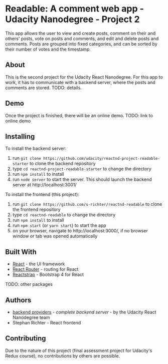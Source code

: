 # Readable: A comment web app - Udacity Nanodegree - Project 2

This app allows the user to view and create posts, comment on their and others' posts, vote on posts and comments, and edit and delete posts and comments. Posts are grouped into fixed categories, and can be sorted by their number of votes and the timestamp.


## About

This is the second project for the Udacity React Nanodegree.
For this app to work, it has to communicate with a backend server, where the posts and comments are stored.
TODO: details.


## Demo

Once the project is finished, there will be an online demo.
TODO: link to online demo


## Installing

To install the backend server:

1. run `git clone https://github.com/udacity/reactnd-project-readable-starter` to clone the backend repository
2. type `cd reactnd-project-readable-starter` to change the directory
3. run `npm install` to install
4. run `node server` to start the server. This should launch the backend server at http://localhost:3001/

To install the frontend (this project):

1. run `git clone https://github.com/s-richter/reactnd-readable` to clone the frontend repository
2. type `cd reactnd-readable` to change the directory
3. run `npm install` to install
4. run `npm start` (or `yarn start`) to start the app
5. on your browser, navigate to http://localhost:3000/, if no browser window or tab was opened automatically


## Built With

* [React](https://facebook.github.io/react/) - the UI framework
* [React Router](https://reacttraining.com/react-router/) - routing for React
* [Reactstrap](https://reactstrap.github.io/) - Bootstrap 4 for React

TODO: other packages


## Authors

* [backend providers](https://github.com/udacity/reactnd-project-readable-starter) - *complete backend server* - by the Udacity React Nanodegree team
* Stephan Richter - React frontend


## Contributing

Due to the nature of this project (final assessment project for Udacity's Redux course), no contributions by others are possible.